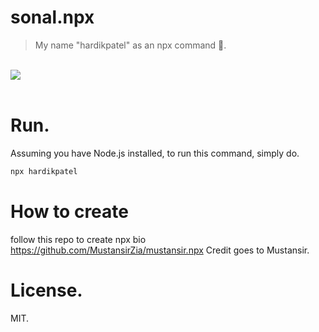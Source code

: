 # sonal.npx

> My name "hardikpatel" as an npx command 🚀.

<br />

<img src="https://github.com/hardikgpatel/hardikpatel.npx/assets/cover.png" />

<br />
<br />

# Run.

Assuming you have Node.js installed, to run this command, simply do.

```sh
npx hardikpatel
```

# How to create
follow this repo to create npx bio
https://github.com/MustansirZia/mustansir.npx
Credit goes to Mustansir.

# License.

MIT.
